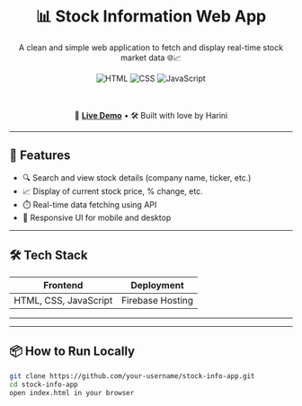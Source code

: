 <h1 align="center">📊 Stock Information Web App</h1>

<p align="center">
  A clean and simple web application to fetch and display real-time stock market data 🌐📈
</p>

<div align="center">
  
  ![HTML](https://img.shields.io/badge/HTML5-E34F26?style=for-the-badge&logo=html5&logoColor=white)
  ![CSS](https://img.shields.io/badge/CSS3-1572B6?style=for-the-badge&logo=css3&logoColor=white)
  ![JavaScript](https://img.shields.io/badge/JavaScript-F7DF1E?style=for-the-badge&logo=javascript&logoColor=black)
  
  <br><br>
  🔗 <a href="https://stock-information.web.app/">**Live Demo**</a> • 🛠️ Built with love by Harini
</div>

---

## 🚀 Features

- 🔍 Search and view stock details (company name, ticker, etc.)
- 📈 Display of current stock price, % change, etc.
- ⏱️ Real-time data fetching using API
- 📱 Responsive UI for mobile and desktop

---

## 🛠️ Tech Stack

| Frontend | Deployment |
|----------|------------|
| HTML, CSS, JavaScript | Firebase Hosting |

---


---

## 📦 How to Run Locally

```bash
git clone https://github.com/your-username/stock-info-app.git
cd stock-info-app
open index.html in your browser
